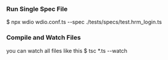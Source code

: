 
### Run Single Spec File
$ npx wdio wdio.conf.ts --spec ./tests/specs/test.hrm_login.ts

### Compile and Watch Files
you can watch all files like this
$ tsc *.ts --watch

